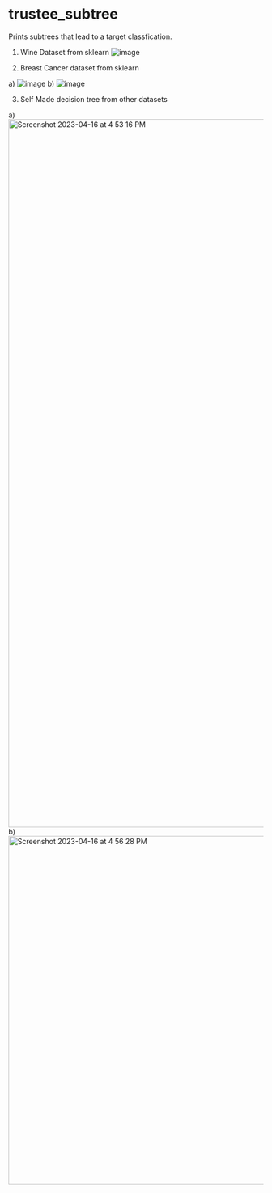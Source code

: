 # trustee_subtree
Prints subtrees that lead to a target classfication.
1. Wine Dataset from sklearn
![image](https://user-images.githubusercontent.com/69553149/222878413-8333a274-c7da-4ad3-8462-997387d035b9.png)


2. Breast Cancer dataset from sklearn

  a) ![image](https://user-images.githubusercontent.com/69553149/222878518-1108a5bd-4b38-41fa-aa61-366a07e38b72.png)
  b) ![image](https://user-images.githubusercontent.com/69553149/222878530-ef8b9c83-1aa3-4baa-922c-1f9ce0ef180e.png)

3. Self Made decision tree from other datasets

  a)<img width="1400" alt="Screenshot 2023-04-16 at 4 53 16 PM" src="https://user-images.githubusercontent.com/69553149/232350602-922e4023-1b0e-453d-a597-7a9378a785f7.png">
  b) <img width="689" alt="Screenshot 2023-04-16 at 4 56 28 PM" src="https://user-images.githubusercontent.com/69553149/232350814-620e3aaf-d40e-4560-8028-1aec3e1eb2f5.png">


